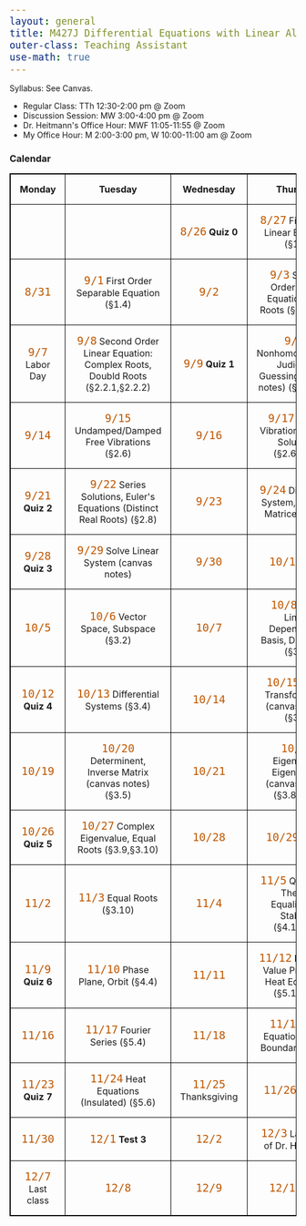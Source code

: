 ```yaml
---
layout: general
title: M427J Differential Equations with Linear Algebra
outer-class: Teaching Assistant
use-math: true
---
```


Syllabus: See Canvas.

- Regular Class: TTh 12:30-2:00 pm @ Zoom
- Discussion Session: MW 3:00-4:00 pm @ Zoom
- Dr. Heitmann's Office Hour: MWF 11:05-11:55 @ Zoom
- My Office Hour: M 2:00-3:00 pm, W 10:00-11:00 am @ Zoom

### Calendar

<style>
    table, th, td {
        border: 1px solid black;
        border-collapse: collapse;
    }
    th, td {
        padding: 1em;
    }
    td {
        width: 25%;
    }
    code {
        font-size: 1.2em;
        color: #BF5700;
    }
</style>

| Monday	| Tuesday	| Wednesday | Thursday	|
|:-------:	|:-------:	|:-------:	|:-------:	|
|       	|       	| `8/26` **Quiz 0**  	| `8/27` First Order Linear Equation (&sect;1.2)	|
| `8/31`  	| `9/1` First Order Separable Equation (&sect;1.4) 	| `9/2`   	| `9/3`  Second Order Linear Equation: Real Roots (&sect;2.1,&sect;2.2)	|
| `9/7` Labor Day    	| `9/8`  Second Order Linear Equation: Complex Roots, Doubld Roots (&sect;2.2.1,&sect;2.2.2) 	| `9/9` **Quiz 1**  	| `9/10` Nonhomogeneous, Judicious Guessing (canvas notes) (&sect;2.3,&sect;2.5)	|
| `9/14`  	| `9/15` Undamped/Damped Free Vibrations (&sect;2.6) 	| `9/16`  	| `9/17` Forced Vibrations, Series Solutions (&sect;2.6,&sect;2.8) 	|
| `9/21` **Quiz 2**  	| `9/22` Series Solutions, Euler's Equations (Distinct Real Roots) (&sect;2.8) 	| `9/23`  	| `9/24` Differential System, Vectors, Matrices (&sect;3.1) |
| `9/28` **Quiz 3**    	| `9/29` Solve Linear System (canvas notes) | `9/30`  	| `10/1` **Test 1** 	|
| `10/5`  	| `10/6` Vector Space, Subspace (&sect;3.2) 	| `10/7`  	| `10/8` Span, Linear Dependency, Basis, Dimension (&sect;3.3) 	|
| `10/12` **Quiz 4**   	| `10/13` Differential Systems (&sect;3.4)	| `10/14` 	| `10/15` Linear Transformation (canvas notes) (&sect;3.7) |
| `10/19` 	| `10/20` Determinent, Inverse Matrix (canvas notes) (&sect;3.5)	| `10/21` 	| `10/22` Eigenvalue, Eigenvector (canvas notes) (&sect;3.8,&sect;3.9)	|
| `10/26` **Quiz 5** 	| `10/27` Complex Eigenvalue, Equal Roots (&sect;3.9,&sect;3.10)  	| `10/28` 	| `10/29` **Test 2**	|
| `11/2`    | `11/3`  Equal Roots (&sect;3.10)		| `11/4`  	| `11/5` Qualitative Theory, Equalibrium, Stability (&sect;4.1,&sect;4.2) 	|
| `11/9` **Quiz 6**    	| `11/10` Phase Plane, Orbit (&sect;4.4)	| `11/11` 	| `11/12` Boundary Value Problems, Heat Equations (&sect;5.1,&sect;5.3)	|
| `11/16` 	| `11/17` Fourier Series (&sect;5.4)	| `11/18` 	| `11/19` Heat Equations (Zero Boundary) (&sect;5.6)	|
| `11/23` **Quiz 7**   	| `11/24` Heat Equations (Insulated) (&sect;5.6)	| `11/25` Thanksgiving 	| `11/26` Holiday	|
| `11/30` 	| `12/1` **Test 3**  	| `12/2`  	| `12/3` Last Class of Dr. Heitmann 	|
| `12/7` Last class  	| `12/8`  	| `12/9`  	| `12/10` **Final**	|